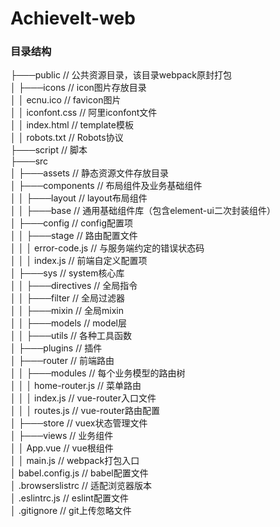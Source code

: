 # AchieveIt-web

### 目录结构

├───public // 公共资源目录，该目录webpack原封打包 <br>
│    ├───icons // icon图片存放目录 <br>
│    │   ecnu.ico // favicon图片 <br>
│    │   iconfont.css // 阿里iconfont文件 <br>
│    │   index.html // template模板 <br>
│    │   robots.txt // Robots协议 <br>
├───script // 脚本 <br>
├───src <br>
│    ├───assets // 静态资源文件存放目录 <br>
│    ├───components // 布局组件及业务基础组件 <br>
│    │   ├───layout // layout布局组件 <br>
│    │   ├───base // 通用基础组件库（包含element-ui二次封装组件） <br>
│    ├───config // config配置项 <br>
│    │   ├───stage // 路由配置文件 <br>
│    │   │   error-code.js // 与服务端约定的错误状态码 <br>
│    │   │   index.js // 前端自定义配置项 <br>
│    ├───sys // system核心库 <br>
│    │   ├───directives // 全局指令 <br>
│    │   ├───filter // 全局过滤器 <br>
│    │   ├───mixin // 全局mixin <br>
│    │   ├───models // model层 <br>
│    │   ├───utils // 各种工具函数 <br>
│    ├───plugins // 插件 <br>
│    ├───router // 前端路由 <br>
│    │   ├───modules // 每个业务模型的路由树 <br>
│    │   │   home-router.js // 菜单路由 <br>
│    │   │   index.js // vue-router入口文件 <br>
│    │   │   routes.js // vue-router路由配置 <br>
│    ├───store // vuex状态管理文件 <br>
│    ├───views // 业务组件 <br>
│    │   App.vue // vue根组件 <br>
│    │   main.js // webpack打包入口 <br>
│   babel.config.js // babel配置文件 <br>
│   .browserslistrc // 适配浏览器版本 <br>
│   .eslintrc.js // eslint配置文件 <br>
│   .gitignore // git上传忽略文件 <br>
